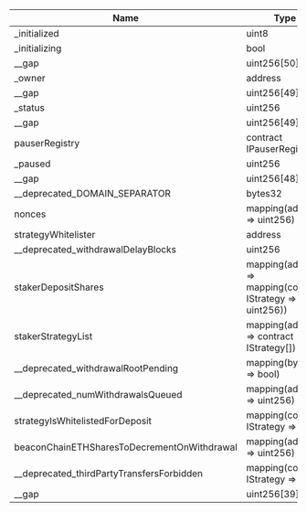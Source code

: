 | Name                                        | Type                                                       | Slot | Offset | Bytes | Contract                                               |
|---------------------------------------------|------------------------------------------------------------|------|--------|-------|--------------------------------------------------------|
| _initialized                                | uint8                                                      | 0    | 0      | 1     | src/contracts/core/StrategyManager.sol:StrategyManager |
| _initializing                               | bool                                                       | 0    | 1      | 1     | src/contracts/core/StrategyManager.sol:StrategyManager |
| __gap                                       | uint256[50]                                                | 1    | 0      | 1600  | src/contracts/core/StrategyManager.sol:StrategyManager |
| _owner                                      | address                                                    | 51   | 0      | 20    | src/contracts/core/StrategyManager.sol:StrategyManager |
| __gap                                       | uint256[49]                                                | 52   | 0      | 1568  | src/contracts/core/StrategyManager.sol:StrategyManager |
| _status                                     | uint256                                                    | 101  | 0      | 32    | src/contracts/core/StrategyManager.sol:StrategyManager |
| __gap                                       | uint256[49]                                                | 102  | 0      | 1568  | src/contracts/core/StrategyManager.sol:StrategyManager |
| pauserRegistry                              | contract IPauserRegistry                                   | 151  | 0      | 20    | src/contracts/core/StrategyManager.sol:StrategyManager |
| _paused                                     | uint256                                                    | 152  | 0      | 32    | src/contracts/core/StrategyManager.sol:StrategyManager |
| __gap                                       | uint256[48]                                                | 153  | 0      | 1536  | src/contracts/core/StrategyManager.sol:StrategyManager |
| __deprecated_DOMAIN_SEPARATOR               | bytes32                                                    | 201  | 0      | 32    | src/contracts/core/StrategyManager.sol:StrategyManager |
| nonces                                      | mapping(address => uint256)                                | 202  | 0      | 32    | src/contracts/core/StrategyManager.sol:StrategyManager |
| strategyWhitelister                         | address                                                    | 203  | 0      | 20    | src/contracts/core/StrategyManager.sol:StrategyManager |
| __deprecated_withdrawalDelayBlocks          | uint256                                                    | 204  | 0      | 32    | src/contracts/core/StrategyManager.sol:StrategyManager |
| stakerDepositShares                         | mapping(address => mapping(contract IStrategy => uint256)) | 205  | 0      | 32    | src/contracts/core/StrategyManager.sol:StrategyManager |
| stakerStrategyList                          | mapping(address => contract IStrategy[])                   | 206  | 0      | 32    | src/contracts/core/StrategyManager.sol:StrategyManager |
| __deprecated_withdrawalRootPending          | mapping(bytes32 => bool)                                   | 207  | 0      | 32    | src/contracts/core/StrategyManager.sol:StrategyManager |
| __deprecated_numWithdrawalsQueued           | mapping(address => uint256)                                | 208  | 0      | 32    | src/contracts/core/StrategyManager.sol:StrategyManager |
| strategyIsWhitelistedForDeposit             | mapping(contract IStrategy => bool)                        | 209  | 0      | 32    | src/contracts/core/StrategyManager.sol:StrategyManager |
| beaconChainETHSharesToDecrementOnWithdrawal | mapping(address => uint256)                                | 210  | 0      | 32    | src/contracts/core/StrategyManager.sol:StrategyManager |
| __deprecated_thirdPartyTransfersForbidden   | mapping(contract IStrategy => bool)                        | 211  | 0      | 32    | src/contracts/core/StrategyManager.sol:StrategyManager |
| __gap                                       | uint256[39]                                                | 212  | 0      | 1248  | src/contracts/core/StrategyManager.sol:StrategyManager |
